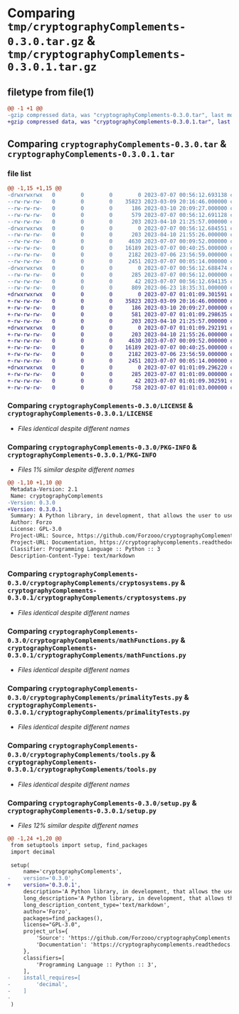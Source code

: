# Comparing `tmp/cryptographyComplements-0.3.0.tar.gz` & `tmp/cryptographyComplements-0.3.0.1.tar.gz`

## filetype from file(1)

```diff
@@ -1 +1 @@
-gzip compressed data, was "cryptographyComplements-0.3.0.tar", last modified: Fri Jul  7 00:56:12 2023, max compression
+gzip compressed data, was "cryptographyComplements-0.3.0.1.tar", last modified: Fri Jul  7 01:01:09 2023, max compression
```

## Comparing `cryptographyComplements-0.3.0.tar` & `cryptographyComplements-0.3.0.1.tar`

### file list

```diff
@@ -1,15 +1,15 @@
-drwxrwxrwx   0        0        0        0 2023-07-07 00:56:12.693138 cryptographyComplements-0.3.0/
--rw-rw-rw-   0        0        0    35823 2023-03-09 20:16:46.000000 cryptographyComplements-0.3.0/LICENSE
--rw-rw-rw-   0        0        0      186 2023-03-10 20:09:27.000000 cryptographyComplements-0.3.0/MANIFEST.in
--rw-rw-rw-   0        0        0      579 2023-07-07 00:56:12.691128 cryptographyComplements-0.3.0/PKG-INFO
--rw-rw-rw-   0        0        0      203 2023-04-10 21:25:57.000000 cryptographyComplements-0.3.0/__init__.py
-drwxrwxrwx   0        0        0        0 2023-07-07 00:56:12.684551 cryptographyComplements-0.3.0/cryptographyComplements/
--rw-rw-rw-   0        0        0      203 2023-04-10 21:55:26.000000 cryptographyComplements-0.3.0/cryptographyComplements/__init__.py
--rw-rw-rw-   0        0        0     4630 2023-07-07 00:09:52.000000 cryptographyComplements-0.3.0/cryptographyComplements/cryptosystems.py
--rw-rw-rw-   0        0        0    16189 2023-07-07 00:40:25.000000 cryptographyComplements-0.3.0/cryptographyComplements/mathFunctions.py
--rw-rw-rw-   0        0        0     2182 2023-07-06 23:56:59.000000 cryptographyComplements-0.3.0/cryptographyComplements/primalityTests.py
--rw-rw-rw-   0        0        0     2451 2023-07-07 00:05:14.000000 cryptographyComplements-0.3.0/cryptographyComplements/tools.py
-drwxrwxrwx   0        0        0        0 2023-07-07 00:56:12.688474 cryptographyComplements-0.3.0/cryptographyComplements.egg-info/
--rw-rw-rw-   0        0        0      285 2023-07-07 00:56:12.000000 cryptographyComplements-0.3.0/cryptographyComplements.egg-info/SOURCES.txt
--rw-rw-rw-   0        0        0       42 2023-07-07 00:56:12.694135 cryptographyComplements-0.3.0/setup.cfg
--rw-rw-rw-   0        0        0      809 2023-06-23 18:35:31.000000 cryptographyComplements-0.3.0/setup.py
+drwxrwxrwx   0        0        0        0 2023-07-07 01:01:09.301591 cryptographyComplements-0.3.0.1/
+-rw-rw-rw-   0        0        0    35823 2023-03-09 20:16:46.000000 cryptographyComplements-0.3.0.1/LICENSE
+-rw-rw-rw-   0        0        0      186 2023-03-10 20:09:27.000000 cryptographyComplements-0.3.0.1/MANIFEST.in
+-rw-rw-rw-   0        0        0      581 2023-07-07 01:01:09.298635 cryptographyComplements-0.3.0.1/PKG-INFO
+-rw-rw-rw-   0        0        0      203 2023-04-10 21:25:57.000000 cryptographyComplements-0.3.0.1/__init__.py
+drwxrwxrwx   0        0        0        0 2023-07-07 01:01:09.292191 cryptographyComplements-0.3.0.1/cryptographyComplements/
+-rw-rw-rw-   0        0        0      203 2023-04-10 21:55:26.000000 cryptographyComplements-0.3.0.1/cryptographyComplements/__init__.py
+-rw-rw-rw-   0        0        0     4630 2023-07-07 00:09:52.000000 cryptographyComplements-0.3.0.1/cryptographyComplements/cryptosystems.py
+-rw-rw-rw-   0        0        0    16189 2023-07-07 00:40:25.000000 cryptographyComplements-0.3.0.1/cryptographyComplements/mathFunctions.py
+-rw-rw-rw-   0        0        0     2182 2023-07-06 23:56:59.000000 cryptographyComplements-0.3.0.1/cryptographyComplements/primalityTests.py
+-rw-rw-rw-   0        0        0     2451 2023-07-07 00:05:14.000000 cryptographyComplements-0.3.0.1/cryptographyComplements/tools.py
+drwxrwxrwx   0        0        0        0 2023-07-07 01:01:09.296220 cryptographyComplements-0.3.0.1/cryptographyComplements.egg-info/
+-rw-rw-rw-   0        0        0      285 2023-07-07 01:01:09.000000 cryptographyComplements-0.3.0.1/cryptographyComplements.egg-info/SOURCES.txt
+-rw-rw-rw-   0        0        0       42 2023-07-07 01:01:09.302591 cryptographyComplements-0.3.0.1/setup.cfg
+-rw-rw-rw-   0        0        0      758 2023-07-07 01:01:03.000000 cryptographyComplements-0.3.0.1/setup.py
```

### Comparing `cryptographyComplements-0.3.0/LICENSE` & `cryptographyComplements-0.3.0.1/LICENSE`

 * *Files identical despite different names*

### Comparing `cryptographyComplements-0.3.0/PKG-INFO` & `cryptographyComplements-0.3.0.1/PKG-INFO`

 * *Files 1% similar despite different names*

```diff
@@ -1,10 +1,10 @@
 Metadata-Version: 2.1
 Name: cryptographyComplements
-Version: 0.3.0
+Version: 0.3.0.1
 Summary: A Python library, in development, that allows the user to use cryptography, and related, functions.
 Author: Forzo
 License: GPL-3.0
 Project-URL: Source, https://github.com/Forzooo/cryptographyComplements
 Project-URL: Documentation, https://cryptographycomplements.readthedocs.io/
 Classifier: Programming Language :: Python :: 3
 Description-Content-Type: text/markdown
```

### Comparing `cryptographyComplements-0.3.0/cryptographyComplements/cryptosystems.py` & `cryptographyComplements-0.3.0.1/cryptographyComplements/cryptosystems.py`

 * *Files identical despite different names*

### Comparing `cryptographyComplements-0.3.0/cryptographyComplements/mathFunctions.py` & `cryptographyComplements-0.3.0.1/cryptographyComplements/mathFunctions.py`

 * *Files identical despite different names*

### Comparing `cryptographyComplements-0.3.0/cryptographyComplements/primalityTests.py` & `cryptographyComplements-0.3.0.1/cryptographyComplements/primalityTests.py`

 * *Files identical despite different names*

### Comparing `cryptographyComplements-0.3.0/cryptographyComplements/tools.py` & `cryptographyComplements-0.3.0.1/cryptographyComplements/tools.py`

 * *Files identical despite different names*

### Comparing `cryptographyComplements-0.3.0/setup.py` & `cryptographyComplements-0.3.0.1/setup.py`

 * *Files 12% similar despite different names*

```diff
@@ -1,24 +1,20 @@
 from setuptools import setup, find_packages
 import decimal
 
 setup(
     name='cryptographyComplements',
-    version='0.3.0',
+    version='0.3.0.1',
     description='A Python library, in development, that allows the user to use cryptography, and related, functions.',
     long_description='A Python library, in development, that allows the user to use cryptography, and related, functions.',
     long_description_content_type='text/markdown',
     author='Forzo',
     packages=find_packages(),
     license="GPL-3.0",
     project_urls={
         'Source': 'https://github.com/Forzooo/cryptographyComplements',
         'Documentation': 'https://cryptographycomplements.readthedocs.io/'
     },
     classifiers=[
         'Programming Language :: Python :: 3',
     ],
-    install_requires=[
-        'decimal',
-    ]
-
 )
```

